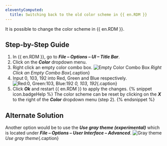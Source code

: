 ```yaml
---
eleventyComputed:
  title: Switching back to the old color scheme in {{ en.RDM }}
---
```


It is possible to change the color scheme in {{ en.RDM }}.

## Step-by-Step Guide

1. In {{ en.RDM }}, go to ***File – Options – UI – Title Bar***.
1. Click on the ***Color*** dropdown menu.
1. Right click an empty color combo box.
![Empty Color Combo Box](/img/en/kb/KB0008.png)
*Right Click an Empty Combo Box*{.caption} 
1. Input 0, 103, 192 into Red, Green and Blue respectively.
![Red:0, Green:103, Blue:192](/img/en/kb/KB0009.png)
*0, 103, 192*{.caption} 
1. Click ***Ok*** and restart {{ en.RDM }} to apply the changes.
{% snippet icon.badgeHelp %}
The color scheme can be reset by clicking on the ***X*** to the right of the ***Color*** dropdown menu (step 2).
{% endsnippet %}

## Alternate Solution

Another option would be to use the ***Use gray theme (experimental)*** which is located under ***File – Options – User Interface – Advanced***.
![Gray theme](/img/en/kb/KB0010.png)
*Use gray theme*{.caption} 

